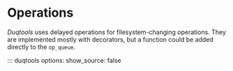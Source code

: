 # Operations

*Duqtools* uses delayed operations for filesystem-changing operations.
They are implemented mostly with decorators, but a function could be added directly to the `op_queue`.

::: duqtools
    options:
      show_source: false
